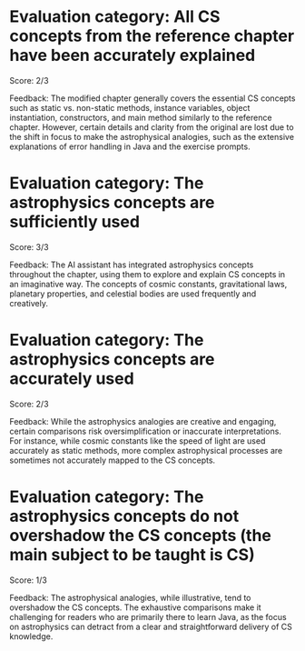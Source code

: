 # Evaluation category: All CS concepts from the reference chapter have been accurately explained

Score: 2/3

Feedback: The modified chapter generally covers the essential CS concepts such as static vs. non-static methods, instance variables, object instantiation, constructors, and main method similarly to the reference chapter. However, certain details and clarity from the original are lost due to the shift in focus to make the astrophysical analogies, such as the extensive explanations of error handling in Java and the exercise prompts.

# Evaluation category: The astrophysics concepts are sufficiently used

Score: 3/3

Feedback: The AI assistant has integrated astrophysics concepts throughout the chapter, using them to explore and explain CS concepts in an imaginative way. The concepts of cosmic constants, gravitational laws, planetary properties, and celestial bodies are used frequently and creatively.

# Evaluation category: The astrophysics concepts are accurately used

Score: 2/3

Feedback: While the astrophysics analogies are creative and engaging, certain comparisons risk oversimplification or inaccurate interpretations. For instance, while cosmic constants like the speed of light are used accurately as static methods, more complex astrophysical processes are sometimes not accurately mapped to the CS concepts.

# Evaluation category: The astrophysics concepts do not overshadow the CS concepts (the main subject to be taught is CS)

Score: 1/3

Feedback: The astrophysical analogies, while illustrative, tend to overshadow the CS concepts. The exhaustive comparisons make it challenging for readers who are primarily there to learn Java, as the focus on astrophysics can detract from a clear and straightforward delivery of CS knowledge.

